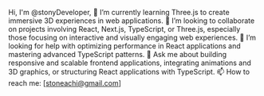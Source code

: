 Hi, I'm @stonyDeveloper,
🌱 I’m currently learning Three.js to create immersive 3D experiences in web applications.
👯 I’m looking to collaborate on projects involving React, Next.js, TypeScript, or Three.js, especially those focusing on interactive and visually engaging web experiences.
🤔 I’m looking for help with optimizing performance in React applications and mastering advanced TypeScript patterns.
💬 Ask me about building responsive and scalable frontend applications, integrating animations and 3D graphics, or structuring React applications with TypeScript.
📫 How to reach me: [stoneachi@gmail.com]


<!--
**stonyDeveloper/stonyDeveloper** is a ✨ _special_ ✨ repository because its `README.md` (this file) appears on your GitHub profile.

Here are some ideas to get you started:

- 🔭 I’m currently working on ...
- 🌱 I’m currently learning ...
- 👯 I’m looking to collaborate on ...
- 🤔 I’m looking for help with ...
- 💬 Ask me about ...
- 📫 How to reach me: ...
- 😄 Pronouns: ...
- ⚡ Fun fact: ...
-->
